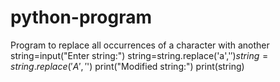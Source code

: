 # python-program
Program to replace all occurrences of a character with another
string=input("Enter string:")
string=string.replace('a','$')
string=string.replace('A','$')
print("Modified string:")
print(string)
